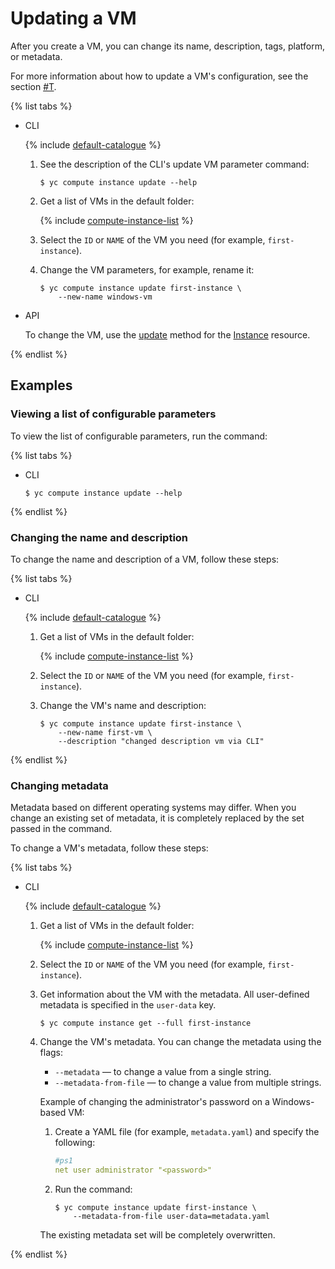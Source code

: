 # Updating a VM

After you create a VM, you can change its name, description, tags, platform, or metadata.

For more information about how to update a VM's configuration, see the section [#T](vm-update-resources.md).

{% list tabs %}

- CLI
  
  {% include [default-catalogue](../../../_includes/default-catalogue.md) %}
  
  1. See the description of the CLI's update VM parameter command:
  
      ```
      $ yc compute instance update --help
      ```
  
  1. Get a list of VMs in the default folder:
  
      {% include [compute-instance-list](../../_includes_service/compute-instance-list.md) %}
  
  1. Select the `ID` or `NAME` of the VM you need (for example, `first-instance`).
  1. Change the VM parameters, for example, rename it:
  
      ```
      $ yc compute instance update first-instance \
          --new-name windows-vm
      ```
  
- API
  
  To change the VM, use the [update](../../api-ref/Instance/update.md) method for the [Instance](../../api-ref/Instance/) resource.
  
{% endlist %}

## Examples

### Viewing a list of configurable parameters

To view the list of configurable parameters, run the command:

{% list tabs %}

- CLI
  
  ```
  $ yc compute instance update --help
  ```
  
{% endlist %}

### Changing the name and description

To change the name and description of a VM, follow these steps:

{% list tabs %}

- CLI
  
  {% include [default-catalogue](../../../_includes/default-catalogue.md) %}
  
  1. Get a list of VMs in the default folder:
  
      {% include [compute-instance-list](../../_includes_service/compute-instance-list.md) %}
  
  1. Select the `ID` or `NAME` of the VM you need (for example, `first-instance`).
  1. Change the VM's name and description:
  
      ```
      $ yc compute instance update first-instance \
          --new-name first-vm \
          --description "changed description vm via CLI"
      ```
  
{% endlist %}

### Changing metadata

Metadata based on different operating systems may differ. When you change an existing set of metadata, it is completely replaced by the set passed in the command.

To change a VM's metadata, follow these steps:

{% list tabs %}

- CLI
  
  {% include [default-catalogue](../../../_includes/default-catalogue.md) %}
  
  1. Get a list of VMs in the default folder:
  
      {% include [compute-instance-list](../../_includes_service/compute-instance-list.md) %}
  
  1. Select the `ID` or `NAME` of the VM you need (for example, `first-instance`).
  1. Get information about the VM with the metadata. All user-defined metadata is specified in the `user-data` key.
  
      ```
      $ yc compute instance get --full first-instance
      ```
  
  1. Change the VM's metadata. You can change the metadata using the flags:
      - `--metadata` — to change a value from a single string.
      - `--metadata-from-file` — to change a value from multiple strings.
  
      Example of changing the administrator's password on a Windows-based VM:
  
      1. Create a YAML file (for example, `metadata.yaml`) and specify the following:
  
          ```yaml
          #ps1
          net user administrator "<password>"
          ```
  
      1. Run the command:
  
          ```
          $ yc compute instance update first-instance \
              --metadata-from-file user-data=metadata.yaml
          ```
  
      The existing metadata set will be completely overwritten.
  
{% endlist %}
